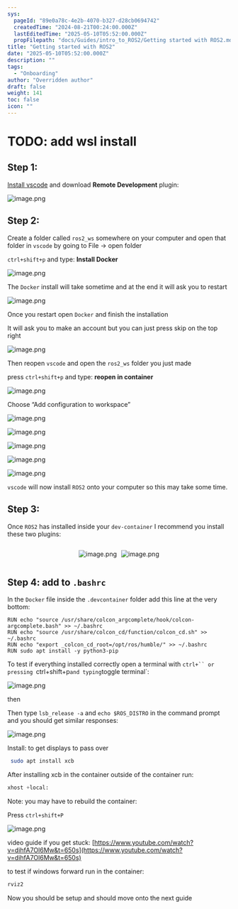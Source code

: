 ```yaml
---
sys:
  pageId: "89e0a78c-4e2b-4070-b327-d28cb0694742"
  createdTime: "2024-08-21T00:24:00.000Z"
  lastEditedTime: "2025-05-10T05:52:00.000Z"
  propFilepath: "docs/Guides/intro_to_ROS2/Getting started with ROS2.md"
title: "Getting started with ROS2"
date: "2025-05-10T05:52:00.000Z"
description: ""
tags:
  - "Onboarding"
author: "Overridden author"
draft: false
weight: 141
toc: false
icon: ""
---
```


# TODO: add wsl install

## Step 1:

[Install vscode](https://code.visualstudio.com/download) and download **Remote Development** plugin:

![image.png](https://prod-files-secure.s3.us-west-2.amazonaws.com/d518164a-d88e-44d1-a4ee-3adb3bd8bce0/efb52993-1881-4a40-b95e-6f020334f022/image.png?X-Amz-Algorithm=AWS4-HMAC-SHA256&X-Amz-Content-Sha256=UNSIGNED-PAYLOAD&X-Amz-Credential=ASIAZI2LB4664Q6XPX5P%2F20250516%2Fus-west-2%2Fs3%2Faws4_request&X-Amz-Date=20250516T090937Z&X-Amz-Expires=3600&X-Amz-Security-Token=IQoJb3JpZ2luX2VjEIn%2F%2F%2F%2F%2F%2F%2F%2F%2F%2FwEaCXVzLXdlc3QtMiJHMEUCIFIKunBMApZloYMpecOFM5t0PbYUKZmUvYxHqu9lJcIFAiEAkHB747SAvPr%2F6DJaDT7lvKP90Ex3as5%2FgXAcuN51huYq%2FwMIQhAAGgw2Mzc0MjMxODM4MDUiDBI%2FiXmDRrQssXnpbCrcA1k0anTcMDAQdM7V3LcET8vkrziO1wQWLwurYNE%2FcIVEvnZqc7G2xLuYN1qC35UAZt38Zvi5RJSLqsXN80fTrqTboIkod%2BjpYstrBiaflK4eIvuAq2I8PQGcAJpC3qlf3XLqTZUmwg36OUlrMISlSBh0bw1blltT44GbSKrZ1naQ0c9RcVyDq9bqJW9hMfvdp%2FdvXUQKS15VWf5i%2Bky658m4xwnsx8z7xb%2BE3pWz0klLqGVeAcAjx6Vt6Hm%2FhIeOgpxZXPHUTlHQwc%2Fb6CumHmNLVwB2UI99TrpN%2BAZf%2BsfQqRy%2Bq7CHjnNuVQQkCciw97NYn8iinvNAqgpkFWM9jREAth6hjWJZbdbtNJ4rb642Jf%2FEzY%2Fx5XJLtFTj7W4mvthMqSi1c4fQwSSoWVBBbzMUIBnficYRyScfBwYnhX27XNCAcKE%2FBbsSCqpXE17xdiAEbfQJqcSHt732XJl9SfimNy2tNMCtIxoBa2Ql3pZ5vY%2BH4XUsGJ6GKQClbkPCQfTzmNHDV8kmLUgW3Fp44XTRWYOL3w2%2BV6p9SROJcWsDkMHD2WD4wyE0n%2BDru89EQ5n9%2FrW%2BphzYywLtkrsGcNU9lxOBfRNRioIgd1LFSlzlxHogfk%2FPQdjwblOFMK7um8EGOqUBIJ0jR%2BaDhRRXQdsKypwKbNHVkw619keUFM2hqqdhzqzWpy98vkfCjPIYY7X4IFA4e7r4xNFGxfeLKakpXtlxIqBkPeVuIMYt8wWKWuz%2FxoP%2F388wM21iY0JuzN8akcC6FbpGRdfwJvTWCeX65QhYs5PrsvnmViM1YmVVvN%2B9pbSs9hT%2BHawEA9voPo%2BEYTRKiUirZ2rU7VDGTBdOYlYA2VSj8Q8l&X-Amz-Signature=6ff0f5338a0f038f35275d487ce99126de0ed8d553269d245e60bbd03325cc03&X-Amz-SignedHeaders=host&x-id=GetObject)

## Step 2:

Create a folder called `ros2_ws` somewhere on your computer and open that folder in `vscode` by going to File → open folder 

`ctrl+shift+p` and type: **Install Docker**

![image.png](https://prod-files-secure.s3.us-west-2.amazonaws.com/d518164a-d88e-44d1-a4ee-3adb3bd8bce0/2269dc0e-1cd5-47ff-bceb-c04ad9b2eab0/image.png?X-Amz-Algorithm=AWS4-HMAC-SHA256&X-Amz-Content-Sha256=UNSIGNED-PAYLOAD&X-Amz-Credential=ASIAZI2LB4664Q6XPX5P%2F20250516%2Fus-west-2%2Fs3%2Faws4_request&X-Amz-Date=20250516T090937Z&X-Amz-Expires=3600&X-Amz-Security-Token=IQoJb3JpZ2luX2VjEIn%2F%2F%2F%2F%2F%2F%2F%2F%2F%2FwEaCXVzLXdlc3QtMiJHMEUCIFIKunBMApZloYMpecOFM5t0PbYUKZmUvYxHqu9lJcIFAiEAkHB747SAvPr%2F6DJaDT7lvKP90Ex3as5%2FgXAcuN51huYq%2FwMIQhAAGgw2Mzc0MjMxODM4MDUiDBI%2FiXmDRrQssXnpbCrcA1k0anTcMDAQdM7V3LcET8vkrziO1wQWLwurYNE%2FcIVEvnZqc7G2xLuYN1qC35UAZt38Zvi5RJSLqsXN80fTrqTboIkod%2BjpYstrBiaflK4eIvuAq2I8PQGcAJpC3qlf3XLqTZUmwg36OUlrMISlSBh0bw1blltT44GbSKrZ1naQ0c9RcVyDq9bqJW9hMfvdp%2FdvXUQKS15VWf5i%2Bky658m4xwnsx8z7xb%2BE3pWz0klLqGVeAcAjx6Vt6Hm%2FhIeOgpxZXPHUTlHQwc%2Fb6CumHmNLVwB2UI99TrpN%2BAZf%2BsfQqRy%2Bq7CHjnNuVQQkCciw97NYn8iinvNAqgpkFWM9jREAth6hjWJZbdbtNJ4rb642Jf%2FEzY%2Fx5XJLtFTj7W4mvthMqSi1c4fQwSSoWVBBbzMUIBnficYRyScfBwYnhX27XNCAcKE%2FBbsSCqpXE17xdiAEbfQJqcSHt732XJl9SfimNy2tNMCtIxoBa2Ql3pZ5vY%2BH4XUsGJ6GKQClbkPCQfTzmNHDV8kmLUgW3Fp44XTRWYOL3w2%2BV6p9SROJcWsDkMHD2WD4wyE0n%2BDru89EQ5n9%2FrW%2BphzYywLtkrsGcNU9lxOBfRNRioIgd1LFSlzlxHogfk%2FPQdjwblOFMK7um8EGOqUBIJ0jR%2BaDhRRXQdsKypwKbNHVkw619keUFM2hqqdhzqzWpy98vkfCjPIYY7X4IFA4e7r4xNFGxfeLKakpXtlxIqBkPeVuIMYt8wWKWuz%2FxoP%2F388wM21iY0JuzN8akcC6FbpGRdfwJvTWCeX65QhYs5PrsvnmViM1YmVVvN%2B9pbSs9hT%2BHawEA9voPo%2BEYTRKiUirZ2rU7VDGTBdOYlYA2VSj8Q8l&X-Amz-Signature=a5e24ee464f79794acf3ab35f2e993590891f0faaaa46468fa73ea5aa43ec392&X-Amz-SignedHeaders=host&x-id=GetObject)

The `Docker` install will take sometime and at the end it will ask you to restart

![image.png](https://prod-files-secure.s3.us-west-2.amazonaws.com/d518164a-d88e-44d1-a4ee-3adb3bd8bce0/ed233f78-be33-4b1f-b89c-9c346c0e961e/image.png?X-Amz-Algorithm=AWS4-HMAC-SHA256&X-Amz-Content-Sha256=UNSIGNED-PAYLOAD&X-Amz-Credential=ASIAZI2LB4664Q6XPX5P%2F20250516%2Fus-west-2%2Fs3%2Faws4_request&X-Amz-Date=20250516T090937Z&X-Amz-Expires=3600&X-Amz-Security-Token=IQoJb3JpZ2luX2VjEIn%2F%2F%2F%2F%2F%2F%2F%2F%2F%2FwEaCXVzLXdlc3QtMiJHMEUCIFIKunBMApZloYMpecOFM5t0PbYUKZmUvYxHqu9lJcIFAiEAkHB747SAvPr%2F6DJaDT7lvKP90Ex3as5%2FgXAcuN51huYq%2FwMIQhAAGgw2Mzc0MjMxODM4MDUiDBI%2FiXmDRrQssXnpbCrcA1k0anTcMDAQdM7V3LcET8vkrziO1wQWLwurYNE%2FcIVEvnZqc7G2xLuYN1qC35UAZt38Zvi5RJSLqsXN80fTrqTboIkod%2BjpYstrBiaflK4eIvuAq2I8PQGcAJpC3qlf3XLqTZUmwg36OUlrMISlSBh0bw1blltT44GbSKrZ1naQ0c9RcVyDq9bqJW9hMfvdp%2FdvXUQKS15VWf5i%2Bky658m4xwnsx8z7xb%2BE3pWz0klLqGVeAcAjx6Vt6Hm%2FhIeOgpxZXPHUTlHQwc%2Fb6CumHmNLVwB2UI99TrpN%2BAZf%2BsfQqRy%2Bq7CHjnNuVQQkCciw97NYn8iinvNAqgpkFWM9jREAth6hjWJZbdbtNJ4rb642Jf%2FEzY%2Fx5XJLtFTj7W4mvthMqSi1c4fQwSSoWVBBbzMUIBnficYRyScfBwYnhX27XNCAcKE%2FBbsSCqpXE17xdiAEbfQJqcSHt732XJl9SfimNy2tNMCtIxoBa2Ql3pZ5vY%2BH4XUsGJ6GKQClbkPCQfTzmNHDV8kmLUgW3Fp44XTRWYOL3w2%2BV6p9SROJcWsDkMHD2WD4wyE0n%2BDru89EQ5n9%2FrW%2BphzYywLtkrsGcNU9lxOBfRNRioIgd1LFSlzlxHogfk%2FPQdjwblOFMK7um8EGOqUBIJ0jR%2BaDhRRXQdsKypwKbNHVkw619keUFM2hqqdhzqzWpy98vkfCjPIYY7X4IFA4e7r4xNFGxfeLKakpXtlxIqBkPeVuIMYt8wWKWuz%2FxoP%2F388wM21iY0JuzN8akcC6FbpGRdfwJvTWCeX65QhYs5PrsvnmViM1YmVVvN%2B9pbSs9hT%2BHawEA9voPo%2BEYTRKiUirZ2rU7VDGTBdOYlYA2VSj8Q8l&X-Amz-Signature=fdfffe23ea439871c3dbc99264d933f5f835d20bf1e1ac0ffcc4f18ecce08232&X-Amz-SignedHeaders=host&x-id=GetObject)

Once you restart open `Docker` and finish the installation

It will ask you to make an account but you can just press skip on the top right

![image.png](https://prod-files-secure.s3.us-west-2.amazonaws.com/d518164a-d88e-44d1-a4ee-3adb3bd8bce0/21010ad9-1659-4fd9-9f59-9932a09b2a3d/image.png?X-Amz-Algorithm=AWS4-HMAC-SHA256&X-Amz-Content-Sha256=UNSIGNED-PAYLOAD&X-Amz-Credential=ASIAZI2LB4664Q6XPX5P%2F20250516%2Fus-west-2%2Fs3%2Faws4_request&X-Amz-Date=20250516T090937Z&X-Amz-Expires=3600&X-Amz-Security-Token=IQoJb3JpZ2luX2VjEIn%2F%2F%2F%2F%2F%2F%2F%2F%2F%2FwEaCXVzLXdlc3QtMiJHMEUCIFIKunBMApZloYMpecOFM5t0PbYUKZmUvYxHqu9lJcIFAiEAkHB747SAvPr%2F6DJaDT7lvKP90Ex3as5%2FgXAcuN51huYq%2FwMIQhAAGgw2Mzc0MjMxODM4MDUiDBI%2FiXmDRrQssXnpbCrcA1k0anTcMDAQdM7V3LcET8vkrziO1wQWLwurYNE%2FcIVEvnZqc7G2xLuYN1qC35UAZt38Zvi5RJSLqsXN80fTrqTboIkod%2BjpYstrBiaflK4eIvuAq2I8PQGcAJpC3qlf3XLqTZUmwg36OUlrMISlSBh0bw1blltT44GbSKrZ1naQ0c9RcVyDq9bqJW9hMfvdp%2FdvXUQKS15VWf5i%2Bky658m4xwnsx8z7xb%2BE3pWz0klLqGVeAcAjx6Vt6Hm%2FhIeOgpxZXPHUTlHQwc%2Fb6CumHmNLVwB2UI99TrpN%2BAZf%2BsfQqRy%2Bq7CHjnNuVQQkCciw97NYn8iinvNAqgpkFWM9jREAth6hjWJZbdbtNJ4rb642Jf%2FEzY%2Fx5XJLtFTj7W4mvthMqSi1c4fQwSSoWVBBbzMUIBnficYRyScfBwYnhX27XNCAcKE%2FBbsSCqpXE17xdiAEbfQJqcSHt732XJl9SfimNy2tNMCtIxoBa2Ql3pZ5vY%2BH4XUsGJ6GKQClbkPCQfTzmNHDV8kmLUgW3Fp44XTRWYOL3w2%2BV6p9SROJcWsDkMHD2WD4wyE0n%2BDru89EQ5n9%2FrW%2BphzYywLtkrsGcNU9lxOBfRNRioIgd1LFSlzlxHogfk%2FPQdjwblOFMK7um8EGOqUBIJ0jR%2BaDhRRXQdsKypwKbNHVkw619keUFM2hqqdhzqzWpy98vkfCjPIYY7X4IFA4e7r4xNFGxfeLKakpXtlxIqBkPeVuIMYt8wWKWuz%2FxoP%2F388wM21iY0JuzN8akcC6FbpGRdfwJvTWCeX65QhYs5PrsvnmViM1YmVVvN%2B9pbSs9hT%2BHawEA9voPo%2BEYTRKiUirZ2rU7VDGTBdOYlYA2VSj8Q8l&X-Amz-Signature=7a9e957e03d435813064acc0db46093805a55f95c87761e1480b496ecbc3e713&X-Amz-SignedHeaders=host&x-id=GetObject)

Then reopen `vscode` and open the `ros2_ws` folder you just made

press `ctrl+shift+p` and type: **reopen in container**

![image.png](https://prod-files-secure.s3.us-west-2.amazonaws.com/d518164a-d88e-44d1-a4ee-3adb3bd8bce0/4e93b8c2-41ad-488c-8095-c74205196118/image.png?X-Amz-Algorithm=AWS4-HMAC-SHA256&X-Amz-Content-Sha256=UNSIGNED-PAYLOAD&X-Amz-Credential=ASIAZI2LB4664Q6XPX5P%2F20250516%2Fus-west-2%2Fs3%2Faws4_request&X-Amz-Date=20250516T090937Z&X-Amz-Expires=3600&X-Amz-Security-Token=IQoJb3JpZ2luX2VjEIn%2F%2F%2F%2F%2F%2F%2F%2F%2F%2FwEaCXVzLXdlc3QtMiJHMEUCIFIKunBMApZloYMpecOFM5t0PbYUKZmUvYxHqu9lJcIFAiEAkHB747SAvPr%2F6DJaDT7lvKP90Ex3as5%2FgXAcuN51huYq%2FwMIQhAAGgw2Mzc0MjMxODM4MDUiDBI%2FiXmDRrQssXnpbCrcA1k0anTcMDAQdM7V3LcET8vkrziO1wQWLwurYNE%2FcIVEvnZqc7G2xLuYN1qC35UAZt38Zvi5RJSLqsXN80fTrqTboIkod%2BjpYstrBiaflK4eIvuAq2I8PQGcAJpC3qlf3XLqTZUmwg36OUlrMISlSBh0bw1blltT44GbSKrZ1naQ0c9RcVyDq9bqJW9hMfvdp%2FdvXUQKS15VWf5i%2Bky658m4xwnsx8z7xb%2BE3pWz0klLqGVeAcAjx6Vt6Hm%2FhIeOgpxZXPHUTlHQwc%2Fb6CumHmNLVwB2UI99TrpN%2BAZf%2BsfQqRy%2Bq7CHjnNuVQQkCciw97NYn8iinvNAqgpkFWM9jREAth6hjWJZbdbtNJ4rb642Jf%2FEzY%2Fx5XJLtFTj7W4mvthMqSi1c4fQwSSoWVBBbzMUIBnficYRyScfBwYnhX27XNCAcKE%2FBbsSCqpXE17xdiAEbfQJqcSHt732XJl9SfimNy2tNMCtIxoBa2Ql3pZ5vY%2BH4XUsGJ6GKQClbkPCQfTzmNHDV8kmLUgW3Fp44XTRWYOL3w2%2BV6p9SROJcWsDkMHD2WD4wyE0n%2BDru89EQ5n9%2FrW%2BphzYywLtkrsGcNU9lxOBfRNRioIgd1LFSlzlxHogfk%2FPQdjwblOFMK7um8EGOqUBIJ0jR%2BaDhRRXQdsKypwKbNHVkw619keUFM2hqqdhzqzWpy98vkfCjPIYY7X4IFA4e7r4xNFGxfeLKakpXtlxIqBkPeVuIMYt8wWKWuz%2FxoP%2F388wM21iY0JuzN8akcC6FbpGRdfwJvTWCeX65QhYs5PrsvnmViM1YmVVvN%2B9pbSs9hT%2BHawEA9voPo%2BEYTRKiUirZ2rU7VDGTBdOYlYA2VSj8Q8l&X-Amz-Signature=710f34cd279f8c9d848e8a341b0ea6c5c4c8fda4a5cbb78b5dd544ba942cd083&X-Amz-SignedHeaders=host&x-id=GetObject)

Choose “Add configuration to workspace”

![image.png](https://prod-files-secure.s3.us-west-2.amazonaws.com/d518164a-d88e-44d1-a4ee-3adb3bd8bce0/9560b282-5060-4989-ba37-97e7b2c22476/image.png?X-Amz-Algorithm=AWS4-HMAC-SHA256&X-Amz-Content-Sha256=UNSIGNED-PAYLOAD&X-Amz-Credential=ASIAZI2LB4664Q6XPX5P%2F20250516%2Fus-west-2%2Fs3%2Faws4_request&X-Amz-Date=20250516T090937Z&X-Amz-Expires=3600&X-Amz-Security-Token=IQoJb3JpZ2luX2VjEIn%2F%2F%2F%2F%2F%2F%2F%2F%2F%2FwEaCXVzLXdlc3QtMiJHMEUCIFIKunBMApZloYMpecOFM5t0PbYUKZmUvYxHqu9lJcIFAiEAkHB747SAvPr%2F6DJaDT7lvKP90Ex3as5%2FgXAcuN51huYq%2FwMIQhAAGgw2Mzc0MjMxODM4MDUiDBI%2FiXmDRrQssXnpbCrcA1k0anTcMDAQdM7V3LcET8vkrziO1wQWLwurYNE%2FcIVEvnZqc7G2xLuYN1qC35UAZt38Zvi5RJSLqsXN80fTrqTboIkod%2BjpYstrBiaflK4eIvuAq2I8PQGcAJpC3qlf3XLqTZUmwg36OUlrMISlSBh0bw1blltT44GbSKrZ1naQ0c9RcVyDq9bqJW9hMfvdp%2FdvXUQKS15VWf5i%2Bky658m4xwnsx8z7xb%2BE3pWz0klLqGVeAcAjx6Vt6Hm%2FhIeOgpxZXPHUTlHQwc%2Fb6CumHmNLVwB2UI99TrpN%2BAZf%2BsfQqRy%2Bq7CHjnNuVQQkCciw97NYn8iinvNAqgpkFWM9jREAth6hjWJZbdbtNJ4rb642Jf%2FEzY%2Fx5XJLtFTj7W4mvthMqSi1c4fQwSSoWVBBbzMUIBnficYRyScfBwYnhX27XNCAcKE%2FBbsSCqpXE17xdiAEbfQJqcSHt732XJl9SfimNy2tNMCtIxoBa2Ql3pZ5vY%2BH4XUsGJ6GKQClbkPCQfTzmNHDV8kmLUgW3Fp44XTRWYOL3w2%2BV6p9SROJcWsDkMHD2WD4wyE0n%2BDru89EQ5n9%2FrW%2BphzYywLtkrsGcNU9lxOBfRNRioIgd1LFSlzlxHogfk%2FPQdjwblOFMK7um8EGOqUBIJ0jR%2BaDhRRXQdsKypwKbNHVkw619keUFM2hqqdhzqzWpy98vkfCjPIYY7X4IFA4e7r4xNFGxfeLKakpXtlxIqBkPeVuIMYt8wWKWuz%2FxoP%2F388wM21iY0JuzN8akcC6FbpGRdfwJvTWCeX65QhYs5PrsvnmViM1YmVVvN%2B9pbSs9hT%2BHawEA9voPo%2BEYTRKiUirZ2rU7VDGTBdOYlYA2VSj8Q8l&X-Amz-Signature=9176000c017baea268e8cbc184d727b3f34900e3826740510898737dc681a248&X-Amz-SignedHeaders=host&x-id=GetObject)

![image.png](https://prod-files-secure.s3.us-west-2.amazonaws.com/d518164a-d88e-44d1-a4ee-3adb3bd8bce0/2ee63f81-886b-48e8-a553-dc6e5eac99e4/image.png?X-Amz-Algorithm=AWS4-HMAC-SHA256&X-Amz-Content-Sha256=UNSIGNED-PAYLOAD&X-Amz-Credential=ASIAZI2LB4664Q6XPX5P%2F20250516%2Fus-west-2%2Fs3%2Faws4_request&X-Amz-Date=20250516T090937Z&X-Amz-Expires=3600&X-Amz-Security-Token=IQoJb3JpZ2luX2VjEIn%2F%2F%2F%2F%2F%2F%2F%2F%2F%2FwEaCXVzLXdlc3QtMiJHMEUCIFIKunBMApZloYMpecOFM5t0PbYUKZmUvYxHqu9lJcIFAiEAkHB747SAvPr%2F6DJaDT7lvKP90Ex3as5%2FgXAcuN51huYq%2FwMIQhAAGgw2Mzc0MjMxODM4MDUiDBI%2FiXmDRrQssXnpbCrcA1k0anTcMDAQdM7V3LcET8vkrziO1wQWLwurYNE%2FcIVEvnZqc7G2xLuYN1qC35UAZt38Zvi5RJSLqsXN80fTrqTboIkod%2BjpYstrBiaflK4eIvuAq2I8PQGcAJpC3qlf3XLqTZUmwg36OUlrMISlSBh0bw1blltT44GbSKrZ1naQ0c9RcVyDq9bqJW9hMfvdp%2FdvXUQKS15VWf5i%2Bky658m4xwnsx8z7xb%2BE3pWz0klLqGVeAcAjx6Vt6Hm%2FhIeOgpxZXPHUTlHQwc%2Fb6CumHmNLVwB2UI99TrpN%2BAZf%2BsfQqRy%2Bq7CHjnNuVQQkCciw97NYn8iinvNAqgpkFWM9jREAth6hjWJZbdbtNJ4rb642Jf%2FEzY%2Fx5XJLtFTj7W4mvthMqSi1c4fQwSSoWVBBbzMUIBnficYRyScfBwYnhX27XNCAcKE%2FBbsSCqpXE17xdiAEbfQJqcSHt732XJl9SfimNy2tNMCtIxoBa2Ql3pZ5vY%2BH4XUsGJ6GKQClbkPCQfTzmNHDV8kmLUgW3Fp44XTRWYOL3w2%2BV6p9SROJcWsDkMHD2WD4wyE0n%2BDru89EQ5n9%2FrW%2BphzYywLtkrsGcNU9lxOBfRNRioIgd1LFSlzlxHogfk%2FPQdjwblOFMK7um8EGOqUBIJ0jR%2BaDhRRXQdsKypwKbNHVkw619keUFM2hqqdhzqzWpy98vkfCjPIYY7X4IFA4e7r4xNFGxfeLKakpXtlxIqBkPeVuIMYt8wWKWuz%2FxoP%2F388wM21iY0JuzN8akcC6FbpGRdfwJvTWCeX65QhYs5PrsvnmViM1YmVVvN%2B9pbSs9hT%2BHawEA9voPo%2BEYTRKiUirZ2rU7VDGTBdOYlYA2VSj8Q8l&X-Amz-Signature=ad6a16aef1e4a259de58e5c70501215aa3cf2af89ee6352a27d7c3956309e3b7&X-Amz-SignedHeaders=host&x-id=GetObject)

![image.png](https://prod-files-secure.s3.us-west-2.amazonaws.com/d518164a-d88e-44d1-a4ee-3adb3bd8bce0/ae1580b2-b048-407e-aed9-b584224a7a04/image.png?X-Amz-Algorithm=AWS4-HMAC-SHA256&X-Amz-Content-Sha256=UNSIGNED-PAYLOAD&X-Amz-Credential=ASIAZI2LB4664Q6XPX5P%2F20250516%2Fus-west-2%2Fs3%2Faws4_request&X-Amz-Date=20250516T090937Z&X-Amz-Expires=3600&X-Amz-Security-Token=IQoJb3JpZ2luX2VjEIn%2F%2F%2F%2F%2F%2F%2F%2F%2F%2FwEaCXVzLXdlc3QtMiJHMEUCIFIKunBMApZloYMpecOFM5t0PbYUKZmUvYxHqu9lJcIFAiEAkHB747SAvPr%2F6DJaDT7lvKP90Ex3as5%2FgXAcuN51huYq%2FwMIQhAAGgw2Mzc0MjMxODM4MDUiDBI%2FiXmDRrQssXnpbCrcA1k0anTcMDAQdM7V3LcET8vkrziO1wQWLwurYNE%2FcIVEvnZqc7G2xLuYN1qC35UAZt38Zvi5RJSLqsXN80fTrqTboIkod%2BjpYstrBiaflK4eIvuAq2I8PQGcAJpC3qlf3XLqTZUmwg36OUlrMISlSBh0bw1blltT44GbSKrZ1naQ0c9RcVyDq9bqJW9hMfvdp%2FdvXUQKS15VWf5i%2Bky658m4xwnsx8z7xb%2BE3pWz0klLqGVeAcAjx6Vt6Hm%2FhIeOgpxZXPHUTlHQwc%2Fb6CumHmNLVwB2UI99TrpN%2BAZf%2BsfQqRy%2Bq7CHjnNuVQQkCciw97NYn8iinvNAqgpkFWM9jREAth6hjWJZbdbtNJ4rb642Jf%2FEzY%2Fx5XJLtFTj7W4mvthMqSi1c4fQwSSoWVBBbzMUIBnficYRyScfBwYnhX27XNCAcKE%2FBbsSCqpXE17xdiAEbfQJqcSHt732XJl9SfimNy2tNMCtIxoBa2Ql3pZ5vY%2BH4XUsGJ6GKQClbkPCQfTzmNHDV8kmLUgW3Fp44XTRWYOL3w2%2BV6p9SROJcWsDkMHD2WD4wyE0n%2BDru89EQ5n9%2FrW%2BphzYywLtkrsGcNU9lxOBfRNRioIgd1LFSlzlxHogfk%2FPQdjwblOFMK7um8EGOqUBIJ0jR%2BaDhRRXQdsKypwKbNHVkw619keUFM2hqqdhzqzWpy98vkfCjPIYY7X4IFA4e7r4xNFGxfeLKakpXtlxIqBkPeVuIMYt8wWKWuz%2FxoP%2F388wM21iY0JuzN8akcC6FbpGRdfwJvTWCeX65QhYs5PrsvnmViM1YmVVvN%2B9pbSs9hT%2BHawEA9voPo%2BEYTRKiUirZ2rU7VDGTBdOYlYA2VSj8Q8l&X-Amz-Signature=1ba6ff1039cfafebac23adfd0b3c127a642a6e49eb2e23ad3633c467c99b381f&X-Amz-SignedHeaders=host&x-id=GetObject)

![image.png](https://prod-files-secure.s3.us-west-2.amazonaws.com/d518164a-d88e-44d1-a4ee-3adb3bd8bce0/53255b28-f75e-430f-b9e3-c0ac8577e42b/image.png?X-Amz-Algorithm=AWS4-HMAC-SHA256&X-Amz-Content-Sha256=UNSIGNED-PAYLOAD&X-Amz-Credential=ASIAZI2LB4664Q6XPX5P%2F20250516%2Fus-west-2%2Fs3%2Faws4_request&X-Amz-Date=20250516T090937Z&X-Amz-Expires=3600&X-Amz-Security-Token=IQoJb3JpZ2luX2VjEIn%2F%2F%2F%2F%2F%2F%2F%2F%2F%2FwEaCXVzLXdlc3QtMiJHMEUCIFIKunBMApZloYMpecOFM5t0PbYUKZmUvYxHqu9lJcIFAiEAkHB747SAvPr%2F6DJaDT7lvKP90Ex3as5%2FgXAcuN51huYq%2FwMIQhAAGgw2Mzc0MjMxODM4MDUiDBI%2FiXmDRrQssXnpbCrcA1k0anTcMDAQdM7V3LcET8vkrziO1wQWLwurYNE%2FcIVEvnZqc7G2xLuYN1qC35UAZt38Zvi5RJSLqsXN80fTrqTboIkod%2BjpYstrBiaflK4eIvuAq2I8PQGcAJpC3qlf3XLqTZUmwg36OUlrMISlSBh0bw1blltT44GbSKrZ1naQ0c9RcVyDq9bqJW9hMfvdp%2FdvXUQKS15VWf5i%2Bky658m4xwnsx8z7xb%2BE3pWz0klLqGVeAcAjx6Vt6Hm%2FhIeOgpxZXPHUTlHQwc%2Fb6CumHmNLVwB2UI99TrpN%2BAZf%2BsfQqRy%2Bq7CHjnNuVQQkCciw97NYn8iinvNAqgpkFWM9jREAth6hjWJZbdbtNJ4rb642Jf%2FEzY%2Fx5XJLtFTj7W4mvthMqSi1c4fQwSSoWVBBbzMUIBnficYRyScfBwYnhX27XNCAcKE%2FBbsSCqpXE17xdiAEbfQJqcSHt732XJl9SfimNy2tNMCtIxoBa2Ql3pZ5vY%2BH4XUsGJ6GKQClbkPCQfTzmNHDV8kmLUgW3Fp44XTRWYOL3w2%2BV6p9SROJcWsDkMHD2WD4wyE0n%2BDru89EQ5n9%2FrW%2BphzYywLtkrsGcNU9lxOBfRNRioIgd1LFSlzlxHogfk%2FPQdjwblOFMK7um8EGOqUBIJ0jR%2BaDhRRXQdsKypwKbNHVkw619keUFM2hqqdhzqzWpy98vkfCjPIYY7X4IFA4e7r4xNFGxfeLKakpXtlxIqBkPeVuIMYt8wWKWuz%2FxoP%2F388wM21iY0JuzN8akcC6FbpGRdfwJvTWCeX65QhYs5PrsvnmViM1YmVVvN%2B9pbSs9hT%2BHawEA9voPo%2BEYTRKiUirZ2rU7VDGTBdOYlYA2VSj8Q8l&X-Amz-Signature=a52b6e5d1aa8a50e7d7087e018968236d8c0acde6e4a5370bd8e9157fa4520bf&X-Amz-SignedHeaders=host&x-id=GetObject)

![image.png](https://prod-files-secure.s3.us-west-2.amazonaws.com/d518164a-d88e-44d1-a4ee-3adb3bd8bce0/7c562767-5af9-4ffb-97d1-327bcdf4ee00/image.png?X-Amz-Algorithm=AWS4-HMAC-SHA256&X-Amz-Content-Sha256=UNSIGNED-PAYLOAD&X-Amz-Credential=ASIAZI2LB4664Q6XPX5P%2F20250516%2Fus-west-2%2Fs3%2Faws4_request&X-Amz-Date=20250516T090937Z&X-Amz-Expires=3600&X-Amz-Security-Token=IQoJb3JpZ2luX2VjEIn%2F%2F%2F%2F%2F%2F%2F%2F%2F%2FwEaCXVzLXdlc3QtMiJHMEUCIFIKunBMApZloYMpecOFM5t0PbYUKZmUvYxHqu9lJcIFAiEAkHB747SAvPr%2F6DJaDT7lvKP90Ex3as5%2FgXAcuN51huYq%2FwMIQhAAGgw2Mzc0MjMxODM4MDUiDBI%2FiXmDRrQssXnpbCrcA1k0anTcMDAQdM7V3LcET8vkrziO1wQWLwurYNE%2FcIVEvnZqc7G2xLuYN1qC35UAZt38Zvi5RJSLqsXN80fTrqTboIkod%2BjpYstrBiaflK4eIvuAq2I8PQGcAJpC3qlf3XLqTZUmwg36OUlrMISlSBh0bw1blltT44GbSKrZ1naQ0c9RcVyDq9bqJW9hMfvdp%2FdvXUQKS15VWf5i%2Bky658m4xwnsx8z7xb%2BE3pWz0klLqGVeAcAjx6Vt6Hm%2FhIeOgpxZXPHUTlHQwc%2Fb6CumHmNLVwB2UI99TrpN%2BAZf%2BsfQqRy%2Bq7CHjnNuVQQkCciw97NYn8iinvNAqgpkFWM9jREAth6hjWJZbdbtNJ4rb642Jf%2FEzY%2Fx5XJLtFTj7W4mvthMqSi1c4fQwSSoWVBBbzMUIBnficYRyScfBwYnhX27XNCAcKE%2FBbsSCqpXE17xdiAEbfQJqcSHt732XJl9SfimNy2tNMCtIxoBa2Ql3pZ5vY%2BH4XUsGJ6GKQClbkPCQfTzmNHDV8kmLUgW3Fp44XTRWYOL3w2%2BV6p9SROJcWsDkMHD2WD4wyE0n%2BDru89EQ5n9%2FrW%2BphzYywLtkrsGcNU9lxOBfRNRioIgd1LFSlzlxHogfk%2FPQdjwblOFMK7um8EGOqUBIJ0jR%2BaDhRRXQdsKypwKbNHVkw619keUFM2hqqdhzqzWpy98vkfCjPIYY7X4IFA4e7r4xNFGxfeLKakpXtlxIqBkPeVuIMYt8wWKWuz%2FxoP%2F388wM21iY0JuzN8akcC6FbpGRdfwJvTWCeX65QhYs5PrsvnmViM1YmVVvN%2B9pbSs9hT%2BHawEA9voPo%2BEYTRKiUirZ2rU7VDGTBdOYlYA2VSj8Q8l&X-Amz-Signature=9536a9fbb2d6550b581e6b2e43cd4313134a31bc0a6ad4238cdc0170dcf208a4&X-Amz-SignedHeaders=host&x-id=GetObject)

`vscode` will now install `ROS2` onto your computer so this may take some time.

## Step 3:

Once `ROS2` has installed inside your `dev-container` I recommend you install these two plugins:

<div style="display: flex;flex-direction: row; column-gap:10px; max-width: 630px;justify-content: center;">
<div>

![image.png](https://prod-files-secure.s3.us-west-2.amazonaws.com/d518164a-d88e-44d1-a4ee-3adb3bd8bce0/3fc3d550-5a54-4ba1-ba6b-faa01cdb7369/image.png?X-Amz-Algorithm=AWS4-HMAC-SHA256&X-Amz-Content-Sha256=UNSIGNED-PAYLOAD&X-Amz-Credential=ASIAZI2LB4665H3RPPMB%2F20250516%2Fus-west-2%2Fs3%2Faws4_request&X-Amz-Date=20250516T090942Z&X-Amz-Expires=3600&X-Amz-Security-Token=IQoJb3JpZ2luX2VjEIn%2F%2F%2F%2F%2F%2F%2F%2F%2F%2FwEaCXVzLXdlc3QtMiJHMEUCIQCariR1cT30m7M0R9jqqo22%2BcwoXfVucCn6lU%2ByxUcq8QIgMOuoZRaenCds9RmJRMRNDOYs9Prp0gFXU8nMyZ4yKTMq%2FwMIQhAAGgw2Mzc0MjMxODM4MDUiDI5mGWt8iXprMWJziSrcA5PM%2Flm3ojDxtdsBwGua53nBDj4V0GCDZBxKn9VKErht7t9JlQyM%2FGPQ1HR3sSsb31Ha7SGSr0hjOjH5vDdYRdpUxTKtga%2B5oTqMtN9V2gusgxI61W6oPqV72IyKTmSzzlArpnrD0inES7sBgjdQt10IQIZNK50%2B7uZh9x4ADGhnUew67btU%2F2cgbMT%2B2sHqxLYyM4su2BSiknUL6sQ%2FKwsNMU3OPeRi24MzghNq2bSZXipwDiU2Wq%2BB9lOPurMozmX9Idwwmnxv4418KgrpypgapS%2Fi9gEn%2B9GFRM7b7136Hij5E8zyregLaFs6%2FHR7nD8pg5hiJyHG7NKtXQG4AOg%2FMX1xiv9cPMal5Q39qterk58oBGUhyMvySrwdmQn8Bx8%2Fgr%2FL1zub%2Bk%2FiNKsYMlopEXN2PZ%2BFvvrBJVQ2yDxinzYhCxb0szrLNL3MEw1lgnQ%2FJ1CsItwlm5mJqGf6MOJD7ylR%2Fkp0wI8B4Nicc4ucNACnaRkJ0ECf4Cy8WM%2BXQYCaXBq0hO2VznIAde37%2B15O5dS1UlWcYOKHlkI5S5C7UW0lDlzcW5lEhMdvXA8S4tfvsfbMU1okDNYx59znh0hZkGcwrroVkTFQ5ZYA47coRPbSugiMPsj3mYwEMMjum8EGOqUBrydsgn43eq9LpfDvdxay%2BBWq3BdChYnXuIDNDBaSD0BpmvBvLAwJPXrZBmOXa6O9l50Au%2BCX%2B034zDbgr41V%2FT7xZNPNxGUHvObOLOalUMs9V%2FYPVanwNQk0i%2FSXcBAw%2Fkygo7AfBhgROwN%2FVkTQwpj9b0MjD5hefPzde8IHlh7PhTIloX0K2zytthZIomWzrgifo%2Fl5ND2ZvcTJBpxdsIlPC3BW&X-Amz-Signature=19633c283f184fa351cdb50a6161adf57e6680a2539c55acc5392aef5260efea&X-Amz-SignedHeaders=host&x-id=GetObject)

</div>
<div>

![image.png](https://prod-files-secure.s3.us-west-2.amazonaws.com/d518164a-d88e-44d1-a4ee-3adb3bd8bce0/d994cc66-13c2-4093-a5a3-f84cf4601a82/image.png?X-Amz-Algorithm=AWS4-HMAC-SHA256&X-Amz-Content-Sha256=UNSIGNED-PAYLOAD&X-Amz-Credential=ASIAZI2LB466UQSDDM2U%2F20250516%2Fus-west-2%2Fs3%2Faws4_request&X-Amz-Date=20250516T090943Z&X-Amz-Expires=3600&X-Amz-Security-Token=IQoJb3JpZ2luX2VjEIn%2F%2F%2F%2F%2F%2F%2F%2F%2F%2FwEaCXVzLXdlc3QtMiJGMEQCID0VnU%2BchuVSRkAeRBKrTT1LWsa5iOuqfyuE89SHJOl5AiA5X1DbgzPJ%2BnFwpKhwOYRySBhrQo2o503aWxWPAjTnkSr%2FAwhBEAAaDDYzNzQyMzE4MzgwNSIMRYfC4%2F6T62osGs6iKtwDvuW6JV4hZz2jZjqZKOVHYGF7Tj4z3ZiQW%2BwrKu081uuspuzZPScQjCeJwmwd5T32zmHWe%2BA0t3LfStnWj%2BHXxnIfFtrIQX4IRzQAXlxnhVoVm7Bwjvzgg15edBLWFHQ7E6gvMiFt4EiGErCBS5g20CtK18ksFmU49zLmGaz05pi7sMr0tabqDMMDCHFzDpjkiW9XHfy4KpeGHs7ELV1rGtMhjEcz6k497zFhhfveO6BQsDtV6TaQud6EFELJtLmacH%2BDnbefokYQhiO%2BRxJBrLiiG8Ly1gFhWyWSW4Kno6roNjXjzkN45NqeiX2oKvFq9pjKOS3QsD%2BFJS2tz8nwMeEnJWyuf0GDWB4p9Q36lkLoVuboHucur4SOUsjlcODW%2FIE0feWVRv2EkazY2jrBs60634qNHGFgFKqTkFB9K3MB8Cra85AoNAIVF%2FKSYURn2rxmbwBwPaKlO9PRwLpMFH2M%2BdeL1vBPOTobqCAnGpkNK2Ncxhu1a97fGdSvRxOj6iHoTHo4zNQBOFT%2FFnvpp54yW2sHPe%2FihNhaWW2XxQBPtcvOR5i%2Fi7UwxifkxsrvjVCnRjCG%2Fdnp69C1D1DOLrfA5jn5TjPMewOtaERhW2ODAdwqmuVz3X0fI%2Fgwpe2bwQY6pgEjgEJdF%2B5tvdP%2Fyj3n0v331V%2F0AWzS2Lc%2FtPjw4KNeQtErcr%2Bn6EuTyvWVR%2FsRKwQtaEnKRhv87AeKlsv01OFXo%2BqvhpDpEK333VuWi1nG65p3qs2tYR3o%2BSTv0EiRb0WVLNDNpVuu4sh4uI8bC0lJBXJnMFCsWJC5XeuTfK3BlxLLsK5c7jU1ntCcZvjThJ4NoucMcjEef9%2FI7pAmpsFvbgTeB0lQ&X-Amz-Signature=614dbe5f36f7521b1269bf10e2b823f34edb67112ee8dd97ce9e356b4ddffdee&X-Amz-SignedHeaders=host&x-id=GetObject)

</div>
</div>

## Step 4: add to `.bashrc`

In the `Docker` file inside the `.devcontainer` folder add this line at the very bottom: 

```docker
RUN echo "source /usr/share/colcon_argcomplete/hook/colcon-argcomplete.bash" >> ~/.bashrc
RUN echo "source /usr/share/colcon_cd/function/colcon_cd.sh" >> ~/.bashrc
RUN echo "export _colcon_cd_root=/opt/ros/humble/" >> ~/.bashrc
RUN sudo apt install -y python3-pip 
```

To test if everything installed correctly open a terminal with `ctrl+`` or pressing `ctrl+shift+p` and typing `toggle terminal`:

![image.png](https://prod-files-secure.s3.us-west-2.amazonaws.com/d518164a-d88e-44d1-a4ee-3adb3bd8bce0/6a4943d8-b04e-4c02-9a58-775f3384d1a5/image.png?X-Amz-Algorithm=AWS4-HMAC-SHA256&X-Amz-Content-Sha256=UNSIGNED-PAYLOAD&X-Amz-Credential=ASIAZI2LB4664Q6XPX5P%2F20250516%2Fus-west-2%2Fs3%2Faws4_request&X-Amz-Date=20250516T090937Z&X-Amz-Expires=3600&X-Amz-Security-Token=IQoJb3JpZ2luX2VjEIn%2F%2F%2F%2F%2F%2F%2F%2F%2F%2FwEaCXVzLXdlc3QtMiJHMEUCIFIKunBMApZloYMpecOFM5t0PbYUKZmUvYxHqu9lJcIFAiEAkHB747SAvPr%2F6DJaDT7lvKP90Ex3as5%2FgXAcuN51huYq%2FwMIQhAAGgw2Mzc0MjMxODM4MDUiDBI%2FiXmDRrQssXnpbCrcA1k0anTcMDAQdM7V3LcET8vkrziO1wQWLwurYNE%2FcIVEvnZqc7G2xLuYN1qC35UAZt38Zvi5RJSLqsXN80fTrqTboIkod%2BjpYstrBiaflK4eIvuAq2I8PQGcAJpC3qlf3XLqTZUmwg36OUlrMISlSBh0bw1blltT44GbSKrZ1naQ0c9RcVyDq9bqJW9hMfvdp%2FdvXUQKS15VWf5i%2Bky658m4xwnsx8z7xb%2BE3pWz0klLqGVeAcAjx6Vt6Hm%2FhIeOgpxZXPHUTlHQwc%2Fb6CumHmNLVwB2UI99TrpN%2BAZf%2BsfQqRy%2Bq7CHjnNuVQQkCciw97NYn8iinvNAqgpkFWM9jREAth6hjWJZbdbtNJ4rb642Jf%2FEzY%2Fx5XJLtFTj7W4mvthMqSi1c4fQwSSoWVBBbzMUIBnficYRyScfBwYnhX27XNCAcKE%2FBbsSCqpXE17xdiAEbfQJqcSHt732XJl9SfimNy2tNMCtIxoBa2Ql3pZ5vY%2BH4XUsGJ6GKQClbkPCQfTzmNHDV8kmLUgW3Fp44XTRWYOL3w2%2BV6p9SROJcWsDkMHD2WD4wyE0n%2BDru89EQ5n9%2FrW%2BphzYywLtkrsGcNU9lxOBfRNRioIgd1LFSlzlxHogfk%2FPQdjwblOFMK7um8EGOqUBIJ0jR%2BaDhRRXQdsKypwKbNHVkw619keUFM2hqqdhzqzWpy98vkfCjPIYY7X4IFA4e7r4xNFGxfeLKakpXtlxIqBkPeVuIMYt8wWKWuz%2FxoP%2F388wM21iY0JuzN8akcC6FbpGRdfwJvTWCeX65QhYs5PrsvnmViM1YmVVvN%2B9pbSs9hT%2BHawEA9voPo%2BEYTRKiUirZ2rU7VDGTBdOYlYA2VSj8Q8l&X-Amz-Signature=637d8baf2aa63559b8177eab389a1e85619dc9e374b255faef1944b430b7f8a1&X-Amz-SignedHeaders=host&x-id=GetObject)

then 

Then type `lsb_release -a` and `echo $ROS_DISTRO` in the command prompt and you should get similar responses:

![image.png](https://prod-files-secure.s3.us-west-2.amazonaws.com/d518164a-d88e-44d1-a4ee-3adb3bd8bce0/3e635dec-a805-4e85-8b9e-d000e5b71a4e/image.png?X-Amz-Algorithm=AWS4-HMAC-SHA256&X-Amz-Content-Sha256=UNSIGNED-PAYLOAD&X-Amz-Credential=ASIAZI2LB4664Q6XPX5P%2F20250516%2Fus-west-2%2Fs3%2Faws4_request&X-Amz-Date=20250516T090937Z&X-Amz-Expires=3600&X-Amz-Security-Token=IQoJb3JpZ2luX2VjEIn%2F%2F%2F%2F%2F%2F%2F%2F%2F%2FwEaCXVzLXdlc3QtMiJHMEUCIFIKunBMApZloYMpecOFM5t0PbYUKZmUvYxHqu9lJcIFAiEAkHB747SAvPr%2F6DJaDT7lvKP90Ex3as5%2FgXAcuN51huYq%2FwMIQhAAGgw2Mzc0MjMxODM4MDUiDBI%2FiXmDRrQssXnpbCrcA1k0anTcMDAQdM7V3LcET8vkrziO1wQWLwurYNE%2FcIVEvnZqc7G2xLuYN1qC35UAZt38Zvi5RJSLqsXN80fTrqTboIkod%2BjpYstrBiaflK4eIvuAq2I8PQGcAJpC3qlf3XLqTZUmwg36OUlrMISlSBh0bw1blltT44GbSKrZ1naQ0c9RcVyDq9bqJW9hMfvdp%2FdvXUQKS15VWf5i%2Bky658m4xwnsx8z7xb%2BE3pWz0klLqGVeAcAjx6Vt6Hm%2FhIeOgpxZXPHUTlHQwc%2Fb6CumHmNLVwB2UI99TrpN%2BAZf%2BsfQqRy%2Bq7CHjnNuVQQkCciw97NYn8iinvNAqgpkFWM9jREAth6hjWJZbdbtNJ4rb642Jf%2FEzY%2Fx5XJLtFTj7W4mvthMqSi1c4fQwSSoWVBBbzMUIBnficYRyScfBwYnhX27XNCAcKE%2FBbsSCqpXE17xdiAEbfQJqcSHt732XJl9SfimNy2tNMCtIxoBa2Ql3pZ5vY%2BH4XUsGJ6GKQClbkPCQfTzmNHDV8kmLUgW3Fp44XTRWYOL3w2%2BV6p9SROJcWsDkMHD2WD4wyE0n%2BDru89EQ5n9%2FrW%2BphzYywLtkrsGcNU9lxOBfRNRioIgd1LFSlzlxHogfk%2FPQdjwblOFMK7um8EGOqUBIJ0jR%2BaDhRRXQdsKypwKbNHVkw619keUFM2hqqdhzqzWpy98vkfCjPIYY7X4IFA4e7r4xNFGxfeLKakpXtlxIqBkPeVuIMYt8wWKWuz%2FxoP%2F388wM21iY0JuzN8akcC6FbpGRdfwJvTWCeX65QhYs5PrsvnmViM1YmVVvN%2B9pbSs9hT%2BHawEA9voPo%2BEYTRKiUirZ2rU7VDGTBdOYlYA2VSj8Q8l&X-Amz-Signature=de99f9b5bb3f4cf83f0dd882811b77824ff70e80f47a7524154db10f7d23be8b&X-Amz-SignedHeaders=host&x-id=GetObject)

Install:  to get displays to pass over

```bash
 sudo apt install xcb
```

After installing xcb in the container outside of the container run:

```python
xhost +local:
```

Note: you may have to rebuild the container:

Press `ctrl+shift+P`

![image.png](https://prod-files-secure.s3.us-west-2.amazonaws.com/d518164a-d88e-44d1-a4ee-3adb3bd8bce0/6c2be660-2618-4c38-9c26-53554f7a0b7b/image.png?X-Amz-Algorithm=AWS4-HMAC-SHA256&X-Amz-Content-Sha256=UNSIGNED-PAYLOAD&X-Amz-Credential=ASIAZI2LB4664Q6XPX5P%2F20250516%2Fus-west-2%2Fs3%2Faws4_request&X-Amz-Date=20250516T090937Z&X-Amz-Expires=3600&X-Amz-Security-Token=IQoJb3JpZ2luX2VjEIn%2F%2F%2F%2F%2F%2F%2F%2F%2F%2FwEaCXVzLXdlc3QtMiJHMEUCIFIKunBMApZloYMpecOFM5t0PbYUKZmUvYxHqu9lJcIFAiEAkHB747SAvPr%2F6DJaDT7lvKP90Ex3as5%2FgXAcuN51huYq%2FwMIQhAAGgw2Mzc0MjMxODM4MDUiDBI%2FiXmDRrQssXnpbCrcA1k0anTcMDAQdM7V3LcET8vkrziO1wQWLwurYNE%2FcIVEvnZqc7G2xLuYN1qC35UAZt38Zvi5RJSLqsXN80fTrqTboIkod%2BjpYstrBiaflK4eIvuAq2I8PQGcAJpC3qlf3XLqTZUmwg36OUlrMISlSBh0bw1blltT44GbSKrZ1naQ0c9RcVyDq9bqJW9hMfvdp%2FdvXUQKS15VWf5i%2Bky658m4xwnsx8z7xb%2BE3pWz0klLqGVeAcAjx6Vt6Hm%2FhIeOgpxZXPHUTlHQwc%2Fb6CumHmNLVwB2UI99TrpN%2BAZf%2BsfQqRy%2Bq7CHjnNuVQQkCciw97NYn8iinvNAqgpkFWM9jREAth6hjWJZbdbtNJ4rb642Jf%2FEzY%2Fx5XJLtFTj7W4mvthMqSi1c4fQwSSoWVBBbzMUIBnficYRyScfBwYnhX27XNCAcKE%2FBbsSCqpXE17xdiAEbfQJqcSHt732XJl9SfimNy2tNMCtIxoBa2Ql3pZ5vY%2BH4XUsGJ6GKQClbkPCQfTzmNHDV8kmLUgW3Fp44XTRWYOL3w2%2BV6p9SROJcWsDkMHD2WD4wyE0n%2BDru89EQ5n9%2FrW%2BphzYywLtkrsGcNU9lxOBfRNRioIgd1LFSlzlxHogfk%2FPQdjwblOFMK7um8EGOqUBIJ0jR%2BaDhRRXQdsKypwKbNHVkw619keUFM2hqqdhzqzWpy98vkfCjPIYY7X4IFA4e7r4xNFGxfeLKakpXtlxIqBkPeVuIMYt8wWKWuz%2FxoP%2F388wM21iY0JuzN8akcC6FbpGRdfwJvTWCeX65QhYs5PrsvnmViM1YmVVvN%2B9pbSs9hT%2BHawEA9voPo%2BEYTRKiUirZ2rU7VDGTBdOYlYA2VSj8Q8l&X-Amz-Signature=b5a50971c2220fd9c67afce4b01f7dd396811ef1cc581a111304dd950b2a9d5f&X-Amz-SignedHeaders=host&x-id=GetObject)

video guide if you get stuck: [https://www.youtube.com/watch?v=dihfA7Ol6Mw&t=650s](https://www.youtube.com/watch?v=dihfA7Ol6Mw&t=650s)

to test if windows forward run in the container:

```bash
rviz2
```

Now you should be setup and should move onto the next guide 
